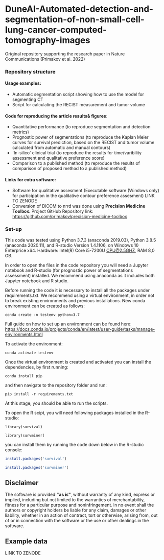 ﻿# DuneAI-Automated-detection-and-segmentation-of-non-small-cell-lung-cancer-computed-tomography-images
Original repository supporting the research paper in Nature Communications (Primakov et al. 2022) 
### **Repository structure**
#### **Usage examples:**

* Automatic segmentation script showing how to use the model for segmenting CT
* Script for calculating the RECIST measurement and tumor volume


#### **Code for reproducing the article results& figures:**

* Quantitative performance (to reproduce segmentation and detection metrics)
* Prognostic power of segmentations (to reproduce the Kaplan Meier curves for survival prediction, based on the RECIST and tumor volume calculated from automatic and manual contours)
* 'In-silico' clinical trial (to reproduce the results for time/varibility assessment and qualitative preference score)
* Comparison to a published method (to reproduce the results of comparison of proposed method to a published method)


#### **Links for extra software:**

* Software for qualitative assesment (Executable software (Windows only) for participation in the qualitative contour preference assesment)  LINK TO ZENODE
* Conversion of DICOM to nrrd was done using **Precision Medicine Toolbox**. Project GitHub Repository link: <https://github.com/primakov/precision-medicine-toolbox> 



### **Set-up**

This code was tested using Python 3.7.3 (anaconda                  2019.03), Python 3.8.5 (anaconda 2020.11), and R-studio Version 1.4.1106, on Windows 10 Enterprice x64. Hardware: Intel(R) Core i5-7200U CPU@2.5GHZ,   RAM 8,0 GB.

In order to open the files in the code repository you will need a Jupyter notebook and R-studio (for prognostic power of segmentations assessment) installed. We recommend using anaconda as it includes both Jupyter notebook and R studio. 

Before running the code it is necessary to install all the packages under requirements.txt. We recommend using a virtual environment, in order not to break existing environments and previous installations. New conda environment can be created as follows:

```
conda create -n testenv python=3.7 
```


Full guide on how to set up an environment can be found here: <https://docs.conda.io/projects/conda/en/latest/user-guide/tasks/manage-environments.html>

To activate the environment:
```
conda activate testenv
```
Once the virtual environment is created and activated you can install the dependencies, by first running:

```
conda install pip
```

and then navigate to the repository folder and run:

```
pip install -r requirements.txt
```

At this stage, you should be able to run the scripts.



To open the R scipt, you will need following packages installed in  the R-studio:
```
library(survival)

library(survminer)
```
you can install them by running the code down below in the R-studio console:
``` R
install.packages('survival')

install.packages('survminer')
```

## **Disclaimer**

The software is provided **"as is"**, without warranty of any kind, express or implied, including but not limited to the warranties of merchantability, fitness for a particular purpose and noninfringement. In no event shall the authors or copyright holders be liable for any claim, damages or other liability, whether in an action of contract, tort or otherwise, arising from, out of or in connection with the software or the use or other dealings in the software.

## **Example data**

LINK TO ZENODE

